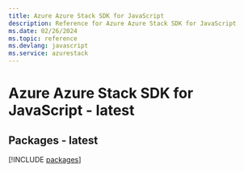 ```yaml
---
title: Azure Azure Stack SDK for JavaScript
description: Reference for Azure Azure Stack SDK for JavaScript
ms.date: 02/26/2024
ms.topic: reference
ms.devlang: javascript
ms.service: azurestack
---
```

# Azure Azure Stack SDK for JavaScript - latest
## Packages - latest
[!INCLUDE [packages](azure-stack-index.md)]
